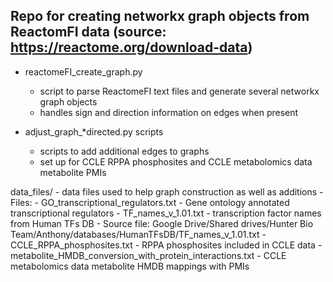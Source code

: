 ## Repo for creating networkx graph objects from ReactomFI data (source: https://reactome.org/download-data)

- reactomeFI_create_graph.py
    - script to parse ReactomeFI text files and generate several networkx graph objects
    - handles sign and direction information on edges when present

- adjust_graph_*directed.py scripts
    - scripts to add additional edges to graphs
    - set up for CCLE RPPA phosphosites and CCLE metabolomics data metabolite PMIs

data_files/
    - data files used to help graph construction as well as additions
    - Files:
        - GO_transcriptional_regulators.txt - Gene ontology annotated transcriptional regulators
        - TF_names_v_1.01.txt - transcription factor names from Human TFs DB
            - Source file: Google Drive/Shared drives/Hunter Bio Team/Anthony/databases/HumanTFsDB/TF_names_v_1.01.txt
        - CCLE_RPPA_phosphosites.txt - RPPA phosphosites included in CCLE data
        - metabolite_HMDB_conversion_with_protein_interactions.txt - CCLE metabolomics data metabolite HMDB mappings with PMIs

